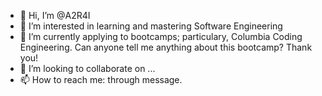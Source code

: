 - 👋 Hi, I’m @A2R4I
- 👀 I’m interested in learning and mastering Software Engineering
- 🌱 I’m currently applying to bootcamps; particulary, Columbia Coding Engineering. Can anyone tell me anything about this bootcamp? Thank you!
- 💞️ I’m looking to collaborate on ...
- 📫 How to reach me: through message.

<!---
A2R4I/A2R4I is a ✨ special ✨ repository because its `README.md` (this file) appears on your GitHub profile.
You can click the Preview link to take a look at your changes.
--->
